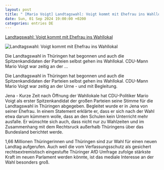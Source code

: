 ```yaml
---
layout: post
title: " [Mario Voigt] Landtagswahl: Voigt kommt mit Ehefrau ins Wahllokal"
date: Sun, 01 Sep 2024 19:00:00 +0200
categories: entries DE
---
```

[Landtagswahl: Voigt kommt mit Ehefrau ins Wahllokal](https://www.mz.de/panorama/voigt-kommt-mit-ehefrau-ins-wahllokal-3908607)

![Landtagswahl: Voigt kommt mit Ehefrau ins Wahllokal](https://bmg-images.forward-publishing.io/2024/09/01/85bdfacf-e723-4589-be9f-a8eaaa28c6ee.jpeg?rect=0%2C162%2C2048%2C1152&w=1024)

Die Landtagswahl in Thüringen hat begonnen und auch die Spitzenkandidaten der Parteien selbst gehen ins Wahllokal. CDU-Mann Mario Voigt war zeitig an der ...

Die Landtagswahl in Thüringen hat begonnen und auch die Spitzenkandidaten der Parteien selbst gehen ins Wahllokal. CDU-Mann Mario Voigt war zeitig an der Urne - und mit Begleitung.

Jena - Kurze Zeit nach Öffnung der Wahllokale hat CDU-Politiker Mario Voigt als erster Spitzenkandidat der großen Parteien seine Stimme für die Landtagswahl in Thüringen abgegeben. Begleitet wurde er in Jena von seiner Ehefrau. In einem Statement erklärte er, dass er sich nach der Wahl etwa darum kümmern wolle, dass an den Schulen kein Unterricht mehr ausfalle. Er wünschte sich auch, dass nicht nur zu Wahlzeiten und im Zusammenhang mit dem Rechtsruck außerhalb Thüringens über das Bundesland berichtet werde.

1,66 Millionen Thüringerinnen und Thüringen sind zur Wahl für einen neuen Landtag aufgerufen. Auch weil die vom Verfassungsschutz als gesichert rechtsextremistisch eingestufte Thüringer AfD Umfrage zufolge stärkste Kraft im neuen Parlament werden könnte, ist das mediale Interesse an der Wahl besonders groß.

